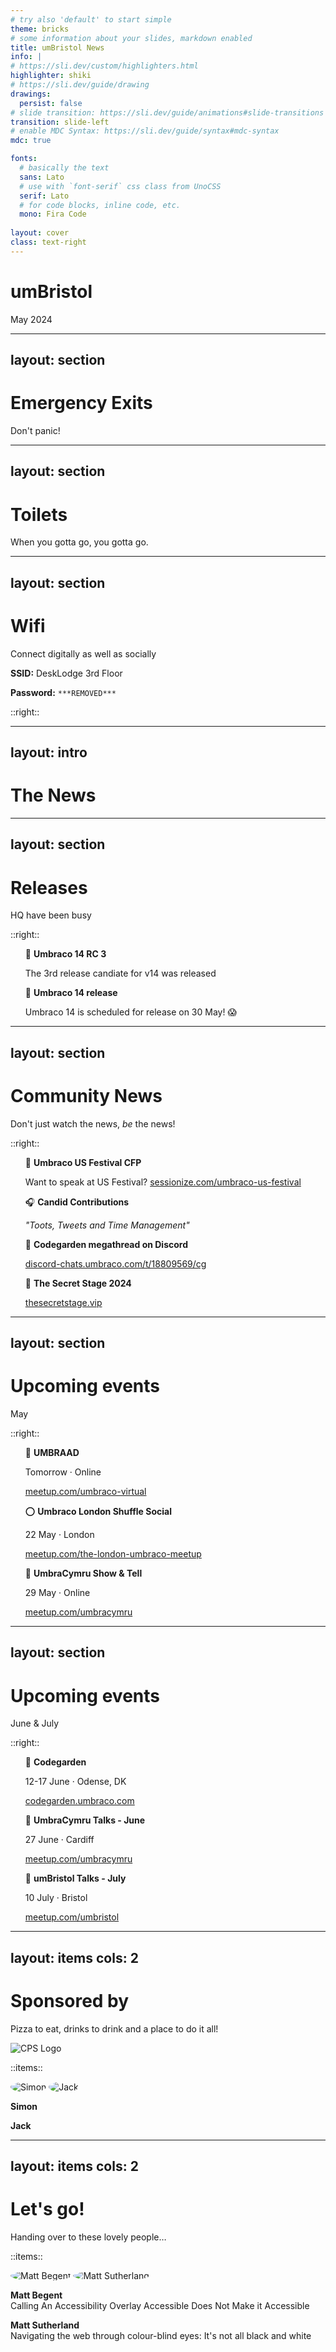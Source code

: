 ```yaml
---
# try also 'default' to start simple
theme: bricks
# some information about your slides, markdown enabled
title: umBristol News
info: |
# https://sli.dev/custom/highlighters.html
highlighter: shiki
# https://sli.dev/guide/drawing
drawings:
  persist: false
# slide transition: https://sli.dev/guide/animations#slide-transitions
transition: slide-left
# enable MDC Syntax: https://sli.dev/guide/syntax#mdc-syntax
mdc: true

fonts:
  # basically the text
  sans: Lato
  # use with `font-serif` css class from UnoCSS
  serif: Lato
  # for code blocks, inline code, etc.
  mono: Fira Code
  
layout: cover
class: text-right
---
```


<style>
  img.logo {
    max-width: 250px;
    margin: auto;
  }

  img.person {
    max-width: 160px;
    margin: auto;
    border-radius: 50%;
  }

  ul {
    list-style: none!important;
  }

</style>

# umBristol

May 2024

<!--
The last comment block of each slide will be treated as slide notes. It will be visible and editable in Presenter Mode along with the slide. [Read more in the docs](https://sli.dev/guide/syntax.html#notes)
-->

---
layout: section
---

# Emergency Exits

Don't panic!

---
layout: section
---

# Toilets

When you gotta go, you gotta go.

---
layout: section
---

# Wifi

Connect digitally as well as socially

**SSID:** DeskLodge 3rd Floor

**Password:** `***REMOVED***`

::right::

<qrcode-vue :value="'WIFI:S:DeskLodge 3rd Floor;T:WPA;P:***REMOVED***;;'" :size="200" :level="'L'" :render-as="'svg'"></qrcode-vue>

---
layout: intro
---

# The News

---
layout: section
---

# Releases

HQ have been busy

::right::

<v-clicks>

- 🚀 **Umbraco 14 RC 3**
  
  The 3rd release candiate for v14 was released
- 🚀 **Umbraco 14 release**
  
  Umbraco 14 is scheduled for release on 30 May! 😱
  

</v-clicks>

---
layout: section
---

# Community News

Don't just watch the news, *be* the news!

::right::

<v-clicks>

- 🎪 **Umbraco US Festival CFP**
  
  Want to speak at US Festival?
  [sessionize.com/umbraco-us-festival](https://sessionize.com/umbraco-us-festival/)
- 🎧 **Candid Contributions**
  
  *"Toots, Tweets and Time Management"*
- 💼 **Codegarden megathread on Discord**
  
  [discord-chats.umbraco.com/t/18809569/cg](https://discord-chats.umbraco.com/t/18809569/cg)

- 🤫 **The Secret Stage 2024**
  
  [thesecretstage.vip](https://thesecretstage.vip/)

</v-clicks>

---
layout: section
---

# Upcoming events
May

::right::

<v-clicks>

- 💙 **UMBRAAD**
  
  Tomorrow &middot; Online

  [meetup.com/umbraco-virtual](https://www.meetup.com/umbraco-virtual/events/299210604)

- ⭕ **Umbraco London Shuffle Social**
  
  22 May &middot; London

  [meetup.com/the-london-umbraco-meetup](https://www.meetup.com/the-london-umbraco-meetup/events/300930964)
  
- 🐲 **UmbraCymru Show & Tell**
  
  29 May &middot; Online
  
  [meetup.com/umbracymru](https://www.meetup.com/umbracymru/events/298562607)

</v-clicks>

---
layout: section
---

# Upcoming events
June & July

::right::

<v-clicks>

- 🌷 **Codegarden**
  
  12-17 June &middot; Odense, DK

  [codegarden.umbraco.com](https://codegarden.umbraco.com/)
- 🐲 **UmbraCymru Talks - June**
  
  27 June &middot; Cardiff

  [meetup.com/umbracymru](https://www.meetup.com/umbracymru/events/298562625)
- 🦄 **umBristol Talks - July**
  
  10 July &middot; Bristol

  [meetup.com/umbristol](https://www.meetup.com/umbristol/)

</v-clicks>

---
layout: items
cols: 2
---

# Sponsored by
Pizza to eat, drinks to drink and a place to do it all!

<img src="/images/cps/logo.png" alt="CPS Logo" class="logo" />

::items::

<img src="/images/cps/simon.jfif" alt="Simon" class="person" />
<img src="/images/cps/jack.jpg" alt="Jack" class="person"/>

**Simon**

**Jack**

---
layout: items
cols: 2
---

# Let's go!
Handing over to these lovely people&hellip;

::items::

<img src="/images/gibe/matt-begent.jpg" alt="Matt Begent" class="person" />
<img src="/images/true/matt.jpg" alt="Matt Sutherland" class="person" />

**Matt Begent**<br />
Calling An Accessibility Overlay Accessible Does Not Make it Accessible

**Matt Sutherland**<br />
Navigating the web through colour-blind eyes: It's not all black and white